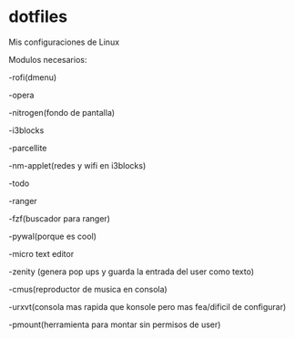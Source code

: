 # dotfiles
Mis configuraciones de Linux

Modulos necesarios:

-rofi(dmenu)

-opera

-nitrogen(fondo de pantalla)

-i3blocks

-parcellite

-nm-applet(redes y wifi en i3blocks)

-todo

-ranger

-fzf(buscador para ranger)

-pywal(porque es cool)

-micro text editor

-zenity (genera pop ups y guarda la entrada del user como texto)

-cmus(reproductor de musica en consola)

-urxvt(consola mas rapida que konsole pero mas fea/dificil de configurar)

-pmount(herramienta para montar sin permisos de user)
